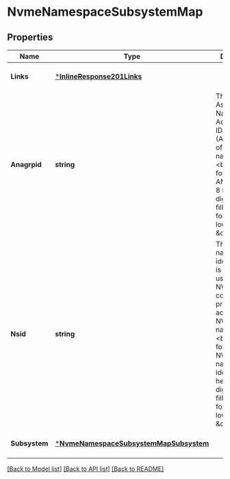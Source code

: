# NvmeNamespaceSubsystemMap

## Properties
Name | Type | Description | Notes
------------ | ------------- | ------------- | -------------
**Links** | [***InlineResponse201Links**](inline_response_201__links.md) |  | [optional] [default to null]
**Anagrpid** | **string** | The Asymmetric Namespace Access Group ID (ANAGRPID) of the NVMe namespace.&lt;br/&gt; The format for an ANAGRPID is 8 hexadecimal digits (zero-filled) followed by a lower case \&quot;h\&quot;.  | [optional] [default to null]
**Nsid** | **string** | The NVMe namespace identifier. This is an identifier used by an NVMe controller to provide access to the NVMe namespace.&lt;br/&gt; The format for an NVMe namespace identifier is 8 hexadecimal digits (zero-filled) followed by a lower case \&quot;h\&quot;.  | [optional] [default to null]
**Subsystem** | [***NvmeNamespaceSubsystemMapSubsystem**](nvme_namespace_subsystem_map_subsystem.md) |  | [optional] [default to null]

[[Back to Model list]](../README.md#documentation-for-models) [[Back to API list]](../README.md#documentation-for-api-endpoints) [[Back to README]](../README.md)


